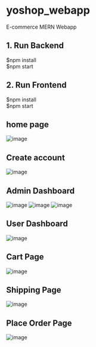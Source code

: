 # yoshop_webapp
E-commerce  MERN Webapp 
## 1. Run Backend
 $npm install <br/>
 $npm start
## 2. Run Frontend
 $npm install <br/>
 $npm start
## home page
![image](https://user-images.githubusercontent.com/41529098/116333890-d3466780-a7c3-11eb-954c-5538ef5a7076.png)
## Create account 
![image](https://user-images.githubusercontent.com/41529098/116333986-fe30bb80-a7c3-11eb-9765-7b855137ac48.png)
## Admin Dashboard
![image](https://user-images.githubusercontent.com/41529098/116334152-46e87480-a7c4-11eb-9411-c9810ba58a04.png)
![image](https://user-images.githubusercontent.com/41529098/116335614-ac3d6500-a7c6-11eb-9f47-e989ce8b544c.png)
![image](https://user-images.githubusercontent.com/41529098/116335658-bc554480-a7c6-11eb-8a2f-598da81a3178.png)
## User Dashboard
![image](https://user-images.githubusercontent.com/41529098/116336018-5b7a3c00-a7c7-11eb-827d-2ddab46d81d4.png)
## Cart Page
![image](https://user-images.githubusercontent.com/41529098/116336068-7056cf80-a7c7-11eb-8e39-150177b528f2.png)
## Shipping Page
![image](https://user-images.githubusercontent.com/41529098/116336099-81074580-a7c7-11eb-833a-24dc0e476ecd.png)
## Place Order Page
![image](https://user-images.githubusercontent.com/41529098/116336187-abf19980-a7c7-11eb-85cf-5becdad21744.png)

